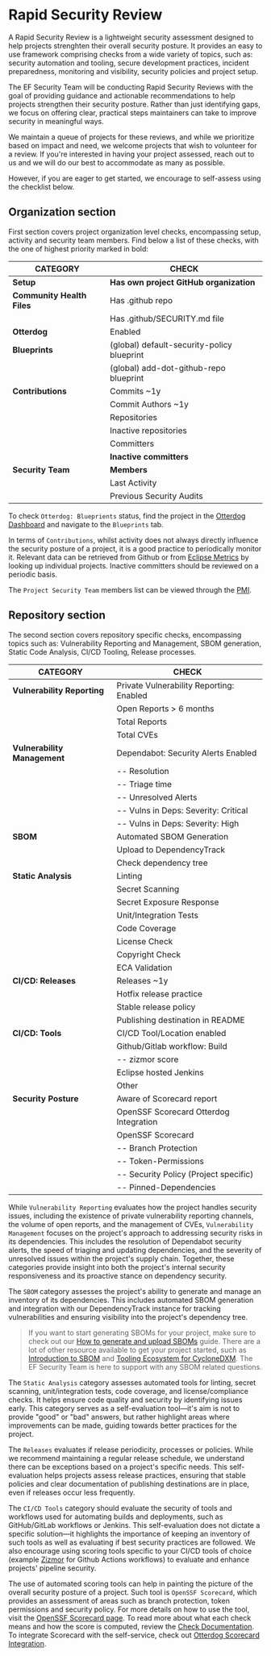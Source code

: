 # Rapid Security Review

A Rapid Security Review is a lightweight security assessment designed to help projects strenghten their overall security posture. It provides an easy to use framework comprising checks from a wide variety of topics, such as: security automation and tooling, secure development practices, incident preparedness, monitoring and visibility, security policies and project setup.

The EF Security Team will be conducting Rapid Security Reviews with the goal of providing guidance and actionable recommendations to help projects strengthen their security posture. Rather than just identifying gaps, we focus on offering clear, practical steps maintainers can take to improve security in meaningful ways. 

We maintain a queue of projects for these reviews, and while we prioritize based on impact and need, we welcome projects that wish to volunteer for a review. If you're interested in having your project assessed, reach out to us and we will do our best to accommodate as many as possible. 

However, if you are eager to get started, we encourage to self-assess using the checklist below.

## Organization section

First section covers project organization level checks, encompassing setup, activity and security team members. Find below a list of these checks, with the one of highest priority marked in bold:

| **CATEGORY**               | **CHECK**                                    |
|----------------------------|----------------------------------------------|
| **Setup**                  | **Has own project GitHub organization**      |
| **Community Health Files** | Has .github repo                             |
|                            | Has .github/SECURITY.md file                 |
| **Otterdog**               | Enabled                                      |
| **Blueprints**             | (global) default-security-policy blueprint   |
|                            | (global) add-dot-github-repo blueprint       |
| **Contributions**          | Commits ~1y                                  |
|                            | Commit Authors ~1y                           |
|                            | Repositories                                 |
|                            | Inactive repositories                        |
|                            | Committers                                   |
|                            | **Inactive committers**                      |
| **Security Team**          | **Members**                                  |
|                            | Last Activity                                |
|                            | Previous Security Audits                     | 

To check `Otterdog: Blueprients` status, find the project in the [Otterdog Dashboard](https://otterdog.eclipse.org/index) and navigate to the `Blueprints` tab.

In terms of `Contributions`, whilst activity does not always directly influence the security posture of a project, it is a good practice to periodically monitor it. Relevant data can be retrieved from Github or from [Eclipse Metrics](https://metrics.eclipse.org/projects/) by looking up individual projects. Inactive committers should be reviewed on a periodic basis.

The `Project Security Team` members list can be viewed through the [PMI](https://projects.eclipse.org/). 

## Repository section

The second section covers repository specific checks, encompassing topics such as: Vulnerability Reporting and Management, SBOM generation, Static Code Analysis, CI/CD Tooling, Release processes.

| **CATEGORY**               | **CHECK**                                      |
|----------------------------|-----------------------------------------------|
| **Vulnerability Reporting** | Private Vulnerability Reporting: Enabled    |
|                            | Open Reports > 6 months                      |
|                            | Total Reports                                |
|                            | Total CVEs                                   |
| **Vulnerability Management** | Dependabot: Security Alerts Enabled        |
|                            | -- Resolution                                |
|                            | -- Triage time                               |
|                            | -- Unresolved Alerts                         |
|                            | -- Vulns in Deps: Severity: Critical         |
|                            | -- Vulns in Deps: Severity: High             |
| **SBOM**                   | Automated SBOM Generation                    |
|                            | Upload to DependencyTrack                    |
|                            | Check dependency tree                        |
| **Static Analysis**        | Linting                                      |
|                            | Secret Scanning                              |
|                            | Secret Exposure Response                     |
|                            | Unit/Integration Tests                       |
|                            | Code Coverage                                |
|                            | License Check                                |
|                            | Copyright Check                              |
|                            | ECA Validation                               |
| **CI/CD: Releases**        | Releases ~1y                                 |
|                            | Hotfix release practice                      |
|                            | Stable release policy                        |
|                            | Publishing destination in README             |
| **CI/CD: Tools**           | CI/CD Tool/Location enabled                  |
|                            | Github/Gitlab workflow: Build                |
|                            | -- zizmor score                              |
|                            | Eclipse hosted Jenkins                       |
|                            | Other                                        |
| **Security Posture**       | Aware of Scorecard report                    |
|                            | OpenSSF Scorecard Otterdog Integration       |
|                            | OpenSSF Scorecard                            |
|                            | -- Branch Protection                         |
|                            | -- Token-Permissions                         |
|                            | -- Security Policy (Project specific)        |
|                            | -- Pinned-Dependencies                       |

While `Vulnerability Reporting` evaluates how the project handles security issues, including the existence of private vulnerability reporting channels, the volume of open reports, and the management of CVEs, `Vulnerability Management` focuses on the project's approach to addressing security risks in its dependencies. This includes the resolution of Dependabot security alerts, the speed of triaging and updating dependencies, and the severity of unresolved issues within the project's supply chain. Together, these categories provide insight into both the project's internal security responsiveness and its proactive stance on dependency security.

The `SBOM` category assesses the project's ability to generate and manage an inventory of its dependencies. This includes automated SBOM generation and integration with our DependencyTrack instance for tracking vulnerabilities and ensuring visibility into the project's dependency tree. 

>If you want to start generating SBOMs for your project, make sure to check out our [How to generate and upload SBOMs](./../sbom/howto.md) guide. There are a lot of other resource available to get your project started, such as [Introduction to SBOM](./../sbom/introduction.md) and [Tooling Ecosystem for CycloneDXM](./../sbom/tooling.md). The EF Security Team is here to support with any SBOM related questions.

The `Static Analysis` category assesses automated tools for linting, secret scanning, unit/integration tests, code coverage, and license/compliance checks. It helps ensure code quality and security by identifying issues early. This category serves as a self-evaluation tool—it's aim is not to provide "good" or "bad" answers, but rather highlight areas where improvements can be made, guiding towards better practices for the project.

The `Releases` evaluates if release periodicity, processes or policies. While we recommend maintaining a regular release schedule, we understand there can be exceptions based on a project's specific needs. This self-evaluation helps projects assess release practices, ensuring that stable policies and clear documentation of publishing destinations are in place, even if releases occur less frequently.

The `CI/CD Tools` category should evaluate the security of tools and workflows used for automating builds and deployments, such as GitHub/GitLab workflows or Jenkins. This self-evaluation does not dictate a specific solution—it highlights the importance of keeping an inventory of such tools as well as evaluating if best security practices are followed. We also encourage using scoring tools specific to your CI/CD tools of choice (example [Zizmor](https://github.com/woodruffw/zizmor) for Github Actions workflows) to evaluate and enhance projects' pipeline security.

The use of automated scoring tools can help in painting the picture of the overall security posture of a project. Such tool is `OpenSSF Scorecard`, which provides an assessment of areas such as branch protection, token permissions and security policy. For more details on how to use the tool, visit the [OpenSSF Scorecard page](https://github.com/ossf/scorecard). To read more about what each check means and how the score is computed, review the [Check Documentation](https://github.com/ossf/scorecard/blob/main/docs/checks.md). To integrate Scorecard with the self-service, check out [Otterdog Scorecard Integration](https://otterdog.readthedocs.io/en/latest/reference/blueprints/scorecard-integration/).
